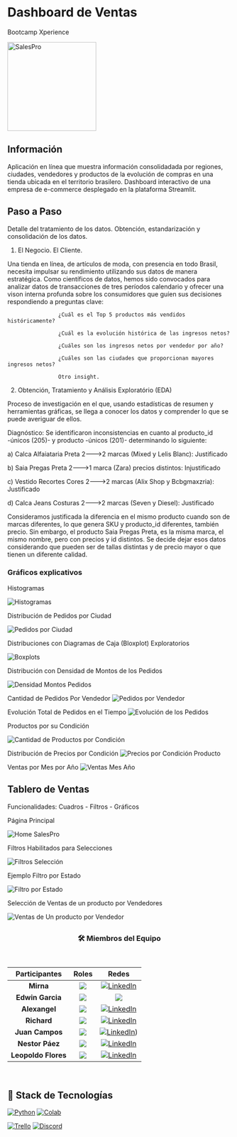 # **Dashboard de Ventas**
Bootcamp Xperience

<img src="img/LogoSales.jpeg" alt="SalesPro" width="200"/>

## Información
Aplicación en línea que muestra información consolidadada por regiones, ciudades, vendedores y productos de la evolución de compras en una tienda ubicada en el territorio brasilero. 
Dashboard interactivo de una empresa de e-commerce desplegado en la plataforma Streamlit.

## Paso a Paso
Detalle del tratamiento de los datos. Obtención, estandarización y consolidación de los datos.

1) El Negocio. El Cliente.

Una tienda en línea, de artículos de moda, con presencia en todo Brasil, necesita impulsar su rendimiento utilizando sus datos de manera estratégica.
Como científicos de datos, hemos sido convocados para analizar datos de transacciones de tres períodos calendario y ofrecer una vison interna profunda sobre los consumidores que guíen sus decisiones respondiendo a preguntas clave:
                    
                    ¿Cuál es el Top 5 productos más vendidos históricamente?

                    ¿Cuál es la evolución histórica de las ingresos netos?

                    ¿Cuáles son los ingresos netos por vendedor por año?

                    ¿Cuáles son las ciudades que proporcionan mayores ingresos netos?

                    Otro insight. 
 
2) Obtención, Tratamiento y Análisis Exploratório (EDA)

Proceso de investigación en el que, usando estadísticas de resumen y herramientas gráficas, se llega a conocer los datos y comprender lo que se puede averiguar de ellos.

Diagnóstico:
Se identificaron inconsistencias en cuanto al producto_id -únicos (205)- y producto -únicos (201)- determinando lo siguiente:

a) Calca Alfaiataria Preta 2--->2 marcas (Mixed y Lelis Blanc): Justificado

b) Saia Pregas Preta       2--->1 marca (Zara) precios distintos: Injustificado

c) Vestido Recortes Cores  2--->2 marcas (Alix Shop y Bcbgmaxzria): Justificado

d) Calca Jeans Costuras    2--->2 marcas (Seven y Diesel): Justificado

Consideramos justificada la diferencia en el mismo producto cuando son de marcas diferentes, lo que genera SKU y producto_id diferentes, también precio. Sin embargo, el producto Saia Pregas Preta, es la misma marca, el mismo nombre, pero con precios y id distintos. Se decide dejar esos datos considerando que pueden ser de tallas distintas y de precio mayor o que tienen un diferente calidad.

### Gráficos explicativos
  Histogramas
  
![Histogramas](img/Histogramas-items_pedidos.jpg)

  Distribución de Pedidos por Ciudad

![Pedidos por Ciudad](img/DistribucionPedidosCiudad.jpg)

  Distribuciones con Diagramas de Caja (Bloxplot) Exploratorios

![Boxplots](img/Plots-Distribuciones.jpg)

  Distribución con Densidad de Montos de los Pedidos

![Densidad Montos Pedidos](img/Distribucion-MontosPedidosDensidad.jpg)

  Cantidad de Pedidos Por Vendedor
![Pedidos por Vendedor](img/CantidadPedidosVendedor.jpg)

  Evolución Total de Pedidos en el Tiempo
![Evolución de los Pedidos](img/EvolucionTotalPedidosFecha.jpg)

  Productos por su Condición
  
![Cantidad de Productos por Condición](img/CantidadProducosCondicion.jpg)

  Distribución de Precios por Condición
![Precios por Condición Producto](img/DistribucionPreciosCondicionProducto.jpg)

  Ventas por Mes por Año
![Ventas Mes Año](img/LineasVentasMesAnio.jpg)

## Tablero de Ventas 

Funcionalidades:   Cuadros -   Filtros  - Gráficos

  Página Principal
  
![Home SalesPro](img/SalesProDashboardBX.jpg)

  Filtros Habilitados para Selecciones

![Filtros Selección](img/SalesProDashboardGraficos.png)

  Ejemplo Filtro por Estado

![Filtro por Estado](img/SalesProDashEstado.png)

  Selección de Ventas de un producto por Vendedores
  
  ![Ventas de Un producto por Vendedor](img/SalesProDashVendeoresProd.png)
  
## <h3 align="center">🛠️ Miembros del Equipo</h3>
<br>
<div align="center"> 

|Participantes|Roles|Redes|
|:---:|:---:|:---:|
|**Mirna**|![](https://img.shields.io/badge/DATA%20SCIENTIST-blue?style=for-the-badge)| <a target="_blank" rel="noopener noreferrer" href="https://www.linkedin.com/in/mirna-prieto-990356242/">![LinkedIn](https://img.shields.io/badge/LinkedIn-0077B5?style=for-the-badge&logo=linkedin&logoColor=white)
|**Edwin Garcia**|![](https://img.shields.io/badge/DATA%20SCIENTIST-blue?style=for-the-badge) | <a target="_blank" rel="noopener noreferrer" href="https://www.linkedin.com/in/edd-garcia/"><img src="https://img.shields.io/badge/LinkedIn-0077B5?style=for-the-badge&logo=linkedin&logoColor=white" /></a> |
|**Alexangel**|![](https://img.shields.io/badge/DATA%20SCIENTIST-blue?style=for-the-badge)| <a target="_blank" rel="noopener noreferrer" href="https://www.linkedin.com/in/gnavarromarin/">[![LinkedIn](https://img.shields.io/badge/LinkedIn-0077B5?style=for-the-badge&logo=linkedin&logoColor=white)](https://www.linkedin.com/in/gnavarromarin/)</a> |
|**Richard**|![](https://img.shields.io/badge/DATA%20SCIENTIST-blue?style=for-the-badge)| <a target="_blank" rel="noopener noreferrer" href="https://www.linkedin.com/in/leopoldofloresc/">[![LinkedIn](https://img.shields.io/badge/LinkedIn-0077B5?style=for-the-badge&logo=linkedin&logoColor=white)](https://www.linkedin.com/in/leopoldofloresc/)</a> |
|**Juan Campos**|![](https://img.shields.io/badge/DATA%20SCIENTIST-blue?style=for-the-badge)| <a target="_blank" rel="noopener noreferrer" href="https://www.linkedin.com/in/jumacaq/">[![LinkedIn](https://img.shields.io/badge/LinkedIn-0077B5?style=for-the-badge&logo=linkedin&logoColor=white)](https://www.linkedin.com/in/jumacaq/))</a> |
|**Nestor Páez**|![](https://img.shields.io/badge/DATA%20SCIENTIST-blue?style=for-the-badge)| <a target="_blank" rel="noopener noreferrer" href="https://www.linkedin.com/in/leopoldofloresc/">[![LinkedIn](https://img.shields.io/badge/LinkedIn-0077B5?style=for-the-badge&logo=linkedin&logoColor=white)](https://www.linkedin.com/in/leopoldofloresc/)</a> |
|**Leopoldo Flores**|![](https://img.shields.io/badge/DATA%20SCIENTIST-blue?style=for-the-badge)| <a target="_blank" rel="noopener noreferrer" href="https://www.linkedin.com/in/leopoldofloresc/">[![LinkedIn](https://img.shields.io/badge/LinkedIn-0077B5?style=for-the-badge&logo=linkedin&logoColor=white)](https://www.linkedin.com/in/leopoldofloresc/)</a> |


</div>
<br>




## <h2>🚧 Stack de Tecnologías </h2>

[![Python](https://img.shields.io/badge/Python-3776AB?style=flat&logo=python&logoColor=white)](https://www.python.org/)
[![Colab](https://img.shields.io/badge/Colab-F9AB00?style=flat&logo=google-colab&logoColor=white)](https://colab.research.google.com/)

[![Trello](https://img.shields.io/badge/Trello-0052CC?style=flat&logo=trello&logoColor=white)](https://trello.com/)
[![Discord](https://img.shields.io/badge/Discord-5865F2?style=flat&logo=discord&logoColor=white)](https://discord.com/)
